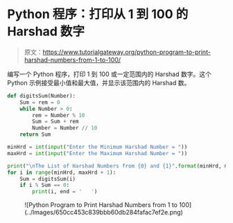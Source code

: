 # Python 程序：打印从 1 到 100 的 Harshad 数字

> 原文：<https://www.tutorialgateway.org/python-program-to-print-harshad-numbers-from-1-to-100/>

编写一个 Python 程序，打印 1 到 100 或一定范围内的 Harshad 数字。这个 Python 示例接受最小值和最大值，并显示该范围内的 Harshad 数。

```py
def digitsSum(Number):
    Sum = rem = 0
    while Number > 0:
        rem = Number % 10
        Sum = Sum + rem
        Number = Number // 10
    return Sum

minHrd = int(input("Enter the Minimum Harshad Number = "))
maxHrd = int(input("Enter the Maximum Harshad Number = "))

print("\nThe List of Harshad Numbers from {0} and {1}".format(minHrd, maxHrd)) 
for i in range(minHrd, maxHrd + 1):
    Sum = digitsSum(i)
    if i % Sum == 0:
        print(i, end = '   ')
```

<figure class="wp-block-image size-large">![Python Program to Print Harshad Numbers from 1 to 100](../Images/650cc453c839bbb60db284fafac7ef2e.png)</figure>
